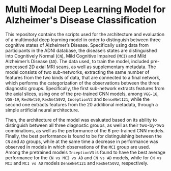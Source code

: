 # Multi Modal Deep Learning Model for Alzheimer's Disease Classification

This repository contains the scripts used for the architecture and evaluation of a multimodal deep learning model in order to distinguish between three cognitive states of Alzheimer’s Disease. 
Specifically using data from participants in the ADNI database, the disease’s states are distinguished into Cognitively Normal (`CN`), Mild Cognitive Impaired (`MCI`) and Mild Alzheimer’s Disease
(`AD`). 
The data used, to train the model, included pre-processed 2D axial MRI scans, as well as supplementary metadata. 
The model consists of two sub-networks, extracting the same number of features from the two kinds of data, that are connected to a final network, which performs the categorization of the observations between the three diagnostic groups. 
Specifically, the first sub-network extracts features from the axial slices, using one of the pre-trained CNN models, among `VGG-16`, `VGG-19`, `ResNet50`, `ResNet50V2`, `InceptionV3` and `DenseNet121`, while the second one extracts features from the 20 additional metadata, through a simple artificial neural architecture.

Then, the architecture of the model was evaluated based on its ability to distinguish between all three diagnostic groups, as well as their two-by-two combinations, as well as the performance of the 6 pre-trained CNN models. 
Finally, the best performance is found to be for distinguishing between the `CN` and `AD` groups, while at the same time a decrease in performance was observed in models in which observations of the `MCI` group are used.
Among the pretrained models `InceptionV3` is found to have the best average performance for the `CN vs MCI vs AD` and `CN vs AD` models, while for `CN vs MCI` and `MCI vs AD` models `DenseNet121` and `ResNet50V2`, respectively.
